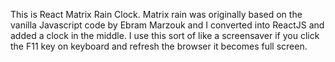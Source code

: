 This is React Matrix Rain Clock. Matrix rain was originally based on the vanilla Javascript code by Ebram Marzouk and I converted into ReactJS and added a clock in the middle. I use this sort of like a screensaver if you click the F11 key on keyboard and refresh the browser it becomes full screen.

